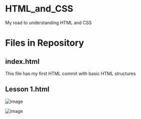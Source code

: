 # HTML_and_CSS
My road to understanding HTML and CSS

# Files in Repository

## index.html
This file has my first HTML commit with basic HTML structures

## Lesson 1.html
![image](https://github.com/Shiramiki/HTML_and_CSS/assets/123367383/0959b198-fa12-4e36-88ad-62c42e2096d8)

![image](https://github.com/Shiramiki/HTML_and_CSS/assets/123367383/e066e0f8-3aa5-4fef-95f2-1cdeb097d418)

